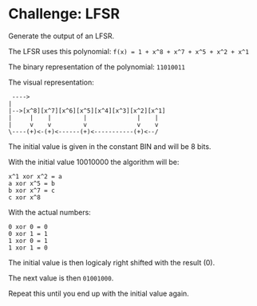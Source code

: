 # Challenge: LFSR

Generate the output of an LFSR.

The LFSR uses this polynomial:
`f(x) = 1 + x^8 + x^7 + x^5 + x^2 + x^1`

The binary representation of the polynomial:
`11010011`

The visual representation:
```
 ---->
|
|-->[x^8][x^7][x^6][x^5][x^4][x^3][x^2][x^1]
|     |    |         |              |    |
|     v    v         v              v    v
\----(+)<-(+)<------(+)<-----------(+)<--/
```

The initial value is given in the constant BIN and will be 8 bits.

With the initial value 10010000 the algorithm will be:
```
x^1 xor x^2 = a
a xor x^5 = b
b xor x^7 = c
c xor x^8
```

With the actual numbers:
```
0 xor 0 = 0
0 xor 1 = 1
1 xor 0 = 1
1 xor 1 = 0
```

The initial value is then logicaly right shifted with the result (0).

The next value is then `01001000`.

Repeat this until you end up with the initial value again.